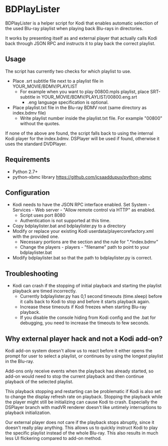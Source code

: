 # BDPlayLister

BDPlayLister is a helper script for Kodi that enables automatic selection of the used
Blu-ray playlist when playing back Blu-rays in directories.

It works by presenting itself as and external player that actually calls Kodi
back through JSON RPC and instructs it to play back the correct playlist.

## Usage
The script has currently two checks for which playlist to use.
* Place .srt subtitle file next to a playlist file in YOUR_MOVIE/BDMV/PLAYLIST
   * For example when you want to play 00800.mpls playlist, place SRT-subtitle in YOUR_MOVIE/BDMV/PLAYLIST/00800.eng.srt
      * .eng language specification is optional.
* Place playlist.txt file in the Blu-ray BDMV root (same directory as index.bdmv file)
   * Write playlist number inside the playlist.txt file. For example "00800" without the quotes.

If none of the above are found, the script falls back to using the internal Kodi player for the index.bdmv. DSPlayer will be used if found, otherwise it uses the standard DVDPlayer.

## Requirements
* Python 2.7+
* python-xbmc library https://github.com/jcsaaddupuy/python-xbmc

## Configuration
* Kodi needs to have the JSON RPC interface enabled. Set System - Services - Web server - "Allow remote control via HTTP" as enabled.
   * Script uses port 8080
   * Authentication is not supported at this time.
* Copy bdplaylister.bat and bdplaylister.py to a directory
* Modify or replace your existing Kodi userdata/playercorefactory.xml with the provided one.
   * Necessary portions are the <players> section and the <filename> rule for ".*index.bdmv"
   * Change the players - players - "filename" path to point to your bdplaylister.bat
* Modify bdplaylister.bat so that the path to bdplaylister.py is correct.

## Troubleshooting
* Kodi can crash if the stopping of initial playback and starting the playlist playback are timed incorrectly.
   * Currently bdplaylister.py has 0,1 second timeouts (time.sleep) before it calls back to Kodi to stop and before it starts playback again.
   * Increase these timeouts if Kodi freezes when starting Blu-ray playback.
   * If you disable the console hiding from Kodi config and the .bat for debugging, you need to increase the timeouts to few seconds.

## Why external player hack and not a Kodi add-on?
Kodi add-on system doesn't allow us to react before it either opens the prompt for user to select a playlist, or continues by using the longest playlist in the Blu-ray.

Add-ons only receive events when the playback has already started, so add-on would need to stop the current playback and then continue playback of the selected playlist.

This playback stopping and restarting can be problematic if Kodi is also set to change the display refresh rate on playback. Stopping the playback while the player might still be initializing can cause Kodi to crash.
Especially the DSPlayer branch with madVR renderer doesn't like untimely interruptions to playback initialization.

Our external player does not care if the playback stops abruptly, since it doesn't really play anything.
This allows us to quickly instruct Kodi to play the specific playlist instead of the whole Blu-ray.
This also results in much less UI flickering compared to add-on method.